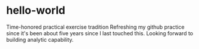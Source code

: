 # hello-world
Time-honored practical exercise tradition
Refreshing my github practice since it's been about five years since I last touched this.
Looking forward to building analytic capability.